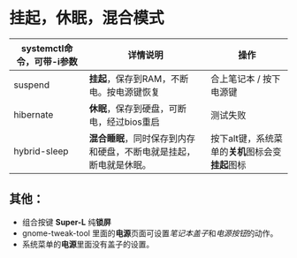 # 挂起，休眠，混合模式

systemctl命令，可带-i参数|详情说明|操作
------|-------|-------
suspend | **挂起**，保存到RAM，不断电。按电源键恢复 | 合上笔记本 / 按下电源键
hibernate | **休眠**，保存到硬盘，可断电，经过bios重启 | 测试失败
hybrid-sleep | **混合睡眠**，同时保存到内存和硬盘，不断电就是挂起，断电就是休眠。 | 按下alt键，系统菜单的**关机**图标会变**挂起**图标

## 其他：

- 组合按键 **Super-L** 纯**锁屏**
- gnome-tweak-tool 里面的**电源**页面可设置*笔记本盖子*和*电源按钮*的动作。
- 系统菜单的**电源**里面没有盖子的设置。